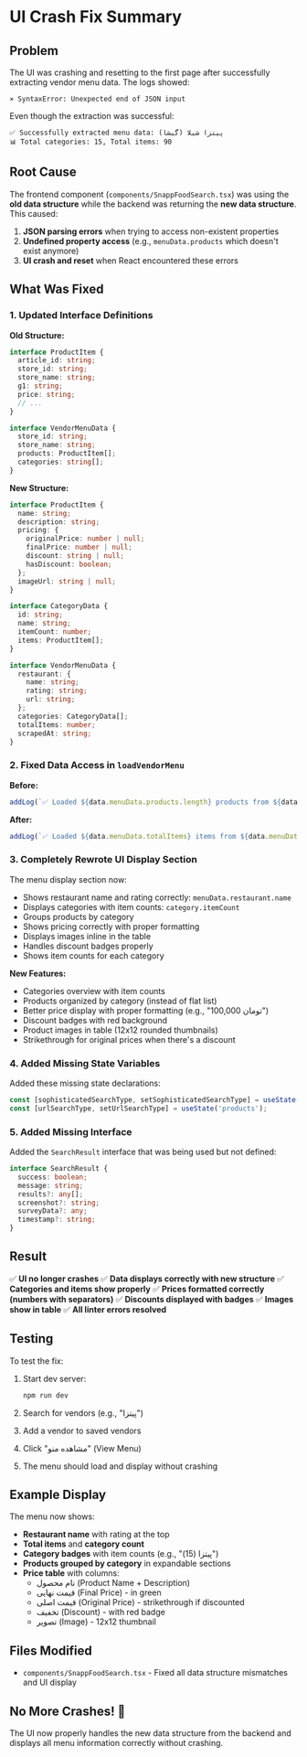 # UI Crash Fix Summary

## Problem
The UI was crashing and resetting to the first page after successfully extracting vendor menu data. The logs showed:
```
⨯ SyntaxError: Unexpected end of JSON input
```

Even though the extraction was successful:
```
✅ Successfully extracted menu data: پیتزا شیلا (گیشا)
📊 Total categories: 15, Total items: 90
```

## Root Cause
The frontend component (`components/SnappFoodSearch.tsx`) was using the **old data structure** while the backend was returning the **new data structure**. This caused:

1. **JSON parsing errors** when trying to access non-existent properties
2. **Undefined property access** (e.g., `menuData.products` which doesn't exist anymore)
3. **UI crash and reset** when React encountered these errors

## What Was Fixed

### 1. Updated Interface Definitions

**Old Structure:**
```typescript
interface ProductItem {
  article_id: string;
  store_id: string;
  store_name: string;
  g1: string;
  price: string;
  // ...
}

interface VendorMenuData {
  store_id: string;
  store_name: string;
  products: ProductItem[];
  categories: string[];
}
```

**New Structure:**
```typescript
interface ProductItem {
  name: string;
  description: string;
  pricing: {
    originalPrice: number | null;
    finalPrice: number | null;
    discount: string | null;
    hasDiscount: boolean;
  };
  imageUrl: string | null;
}

interface CategoryData {
  id: string;
  name: string;
  itemCount: number;
  items: ProductItem[];
}

interface VendorMenuData {
  restaurant: {
    name: string;
    rating: string;
    url: string;
  };
  categories: CategoryData[];
  totalItems: number;
  scrapedAt: string;
}
```

### 2. Fixed Data Access in `loadVendorMenu`

**Before:**
```typescript
addLog(`✅ Loaded ${data.menuData.products.length} products from ${data.menuData.store_name}`);
```

**After:**
```typescript
addLog(`✅ Loaded ${data.menuData.totalItems} items from ${data.menuData.restaurant.name} (${data.menuData.categories.length} categories)`);
```

### 3. Completely Rewrote UI Display Section

The menu display section now:
- Shows restaurant name and rating correctly: `menuData.restaurant.name`
- Displays categories with item counts: `category.itemCount`
- Groups products by category
- Shows pricing correctly with proper formatting
- Displays images inline in the table
- Handles discount badges properly
- Shows item counts for each category

**New Features:**
- Categories overview with item counts
- Products organized by category (instead of flat list)
- Better price display with proper formatting (e.g., "100,000 تومان")
- Discount badges with red background
- Product images in table (12x12 rounded thumbnails)
- Strikethrough for original prices when there's a discount

### 4. Added Missing State Variables

Added these missing state declarations:
```typescript
const [sophisticatedSearchType, setSophisticatedSearchType] = useState('products');
const [urlSearchType, setUrlSearchType] = useState('products');
```

### 5. Added Missing Interface

Added the `SearchResult` interface that was being used but not defined:
```typescript
interface SearchResult {
  success: boolean;
  message: string;
  results?: any[];
  screenshot?: string;
  surveyData?: any;
  timestamp?: string;
}
```

## Result

✅ **UI no longer crashes**
✅ **Data displays correctly with new structure**
✅ **Categories and items show properly**
✅ **Prices formatted correctly (numbers with separators)**
✅ **Discounts displayed with badges**
✅ **Images show in table**
✅ **All linter errors resolved**

## Testing

To test the fix:

1. Start dev server:
   ```bash
   npm run dev
   ```

2. Search for vendors (e.g., "پیتزا")
3. Add a vendor to saved vendors
4. Click "مشاهده منو" (View Menu)
5. The menu should load and display without crashing

## Example Display

The menu now shows:
- **Restaurant name** with rating at the top
- **Total items** and **category count**
- **Category badges** with item counts (e.g., "پیتزا (15)")
- **Products grouped by category** in expandable sections
- **Price table** with columns:
  - نام محصول (Product Name + Description)
  - قیمت نهایی (Final Price) - in green
  - قیمت اصلی (Original Price) - strikethrough if discounted
  - تخفیف (Discount) - with red badge
  - تصویر (Image) - 12x12 thumbnail

## Files Modified

- `components/SnappFoodSearch.tsx` - Fixed all data structure mismatches and UI display

## No More Crashes! 🎉

The UI now properly handles the new data structure from the backend and displays all menu information correctly without crashing.

